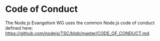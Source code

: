 # Code of Conduct

The Node.js Evangelism WG uses the common Node.js code of conduct defined
here: https://github.com/nodejs/TSC/blob/master/CODE_OF_CONDUCT.md.